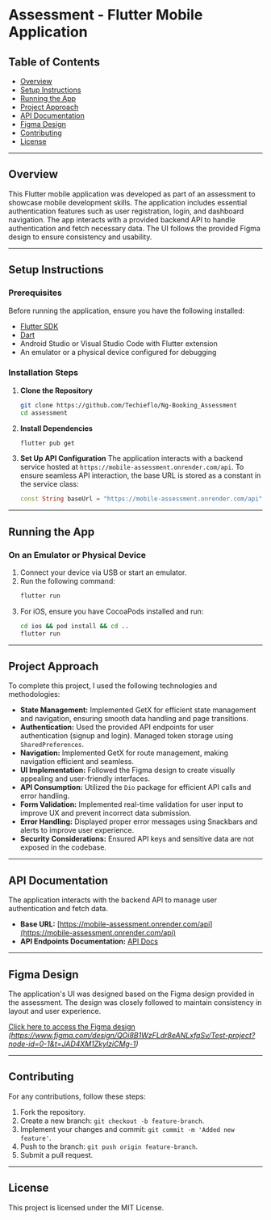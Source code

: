 # Assessment - Flutter Mobile Application

## Table of Contents
- [Overview](#overview)
- [Setup Instructions](#setup-instructions)
- [Running the App](#running-the-app)
- [Project Approach](#project-approach)
- [API Documentation](#api-documentation)
- [Figma Design](#figma-design)
- [Contributing](#contributing)
- [License](#license)

---

## Overview
This Flutter mobile application was developed as part of an assessment to showcase mobile development skills. The application includes essential authentication features such as user registration, login, and dashboard navigation. The app interacts with a provided backend API to handle authentication and fetch necessary data. The UI follows the provided Figma design to ensure consistency and usability.

---

## Setup Instructions
### Prerequisites
Before running the application, ensure you have the following installed:
- [Flutter SDK](https://docs.flutter.dev/get-started/install)
- [Dart](https://dart.dev/get-dart)
- Android Studio or Visual Studio Code with Flutter extension
- An emulator or a physical device configured for debugging

### Installation Steps
1. **Clone the Repository**
   ```sh
   git clone https://github.com/Techieflo/Ng-Booking_Assessment
   cd assessment
   ```

2. **Install Dependencies**
   ```sh
   flutter pub get
   ```

3. **Set Up API Configuration**
   The application interacts with a backend service hosted at `https://mobile-assessment.onrender.com/api`. To ensure seamless API interaction, the base URL is stored as a constant in the service class:
   ```dart
   const String baseUrl = "https://mobile-assessment.onrender.com/api";
   ```

---

## Running the App
### On an Emulator or Physical Device
1. Connect your device via USB or start an emulator.
2. Run the following command:
   ```sh
   flutter run
   ```
3. For iOS, ensure you have CocoaPods installed and run:
   ```sh
   cd ios && pod install && cd ..
   flutter run
   ```

---

## Project Approach
To complete this project, I used the following technologies and methodologies:
- **State Management:** Implemented GetX for efficient state management and navigation, ensuring smooth data handling and page transitions.
- **Authentication:** Used the provided API endpoints for user authentication (signup and login). Managed token storage using `SharedPreferences`.
- **Navigation:** Implemented GetX for route management, making navigation efficient and seamless.
- **UI Implementation:** Followed the Figma design to create visually appealing and user-friendly interfaces.
- **API Consumption:** Utilized the `Dio` package for efficient API calls and error handling.
- **Form Validation:** Implemented real-time validation for user input to improve UX and prevent incorrect data submission.
- **Error Handling:** Displayed proper error messages using Snackbars and alerts to improve user experience.
- **Security Considerations:** Ensured API keys and sensitive data are not exposed in the codebase.

---

## API Documentation
The application interacts with the backend API to manage user authentication and fetch data.
- **Base URL:** [https://mobile-assessment.onrender.com/api](https://mobile-assessment.onrender.com/api)
- **API Endpoints Documentation:** [API Docs](https://mobile-assessment.onrender.com/api-docs)

---

## Figma Design
The application's UI was designed based on the Figma design provided in the assessment. The design was closely followed to maintain consistency in layout and user experience.

[Click here to access the Figma design](#) *(https://www.figma.com/design/QOi8B1WzFLdr8eANLxfqSv/Test-project?node-id=0-1&t=JAD4XM1ZkylziCMg-1)*

---

## Contributing
For any contributions, follow these steps:
1. Fork the repository.
2. Create a new branch: `git checkout -b feature-branch`.
3. Implement your changes and commit: `git commit -m 'Added new feature'`.
4. Push to the branch: `git push origin feature-branch`.
5. Submit a pull request.

---

## License
This project is licensed under the MIT License.

